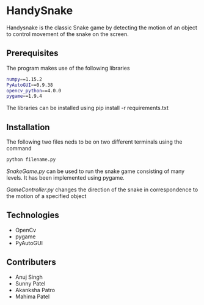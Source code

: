 # HandySnake
Handysnake is the classic Snake game by detecting the motion of an object to control movement of the snake on the screen.

## Prerequisites
The program makes use of the following libraries
```bash
numpy==1.15.2
PyAutoGUI==0.9.38
opencv_python==4.0.0
pygame==1.9.4
```
The libraries can be installed using pip install -r requirements.txt

## Installation
The following two files neds to be on two different terminals using the command

```bash
python filename.py
```
*SnakeGame.py*
can be used to run the snake game consisting of many levels. It has been implemented using pygame.

*GameController.py*
changes the direction of the snake in correspondence to the motion of a specified object

## Technologies
- OpenCv
- pygame
- PyAutoGUI

## Contributers

- Anuj Singh
- Sunny Patel
- Akanksha Patro
- Mahima Patel
